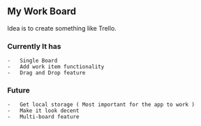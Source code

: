 ## My Work Board

Idea is to create something like Trello.

### Currently It has

    -   Single Board
    -   Add work item functionality
    -   Drag and Drop feature

### Future

    -   Get local storage ( Most important for the app to work )
    -   Make it look decent
    -   Multi-board feature